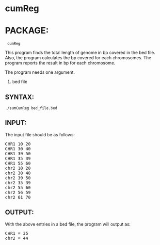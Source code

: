 # cumReg

#   PACKAGE:
     cumReg

This program finds the total length of genome in bp covered
in the bed file. Also, the program calculates the bp covered 
for each chromosomes. The program reports the result in bp 
for each chromosome.

The program needs one argument.
   1. bed file

## SYNTAX:
    ./sumCumReg bed_file.bed 

## INPUT:

The input file should be as follows:
<pre>
CHR1 10 20
CHR1 30 40
CHR1 39 50
CHR1 35 39
CHR1 55 60
chr2 10 20
chr2 30 40
chr2 39 50
chr2 35 39
chr2 55 60
chr2 56 59
chr2 61 70
</pre>

## OUTPUT:
With the above entries in a bed file, the program will output as:
<pre>
CHR1 = 35
chr2 = 44
</pre>


